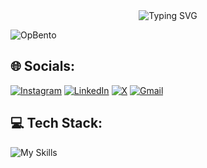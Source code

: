 <div align="center">
  <img
    src="https://readme-typing-svg.herokuapp.com?font=Poppins&weight=800&size=36&duration=2500&pause=500&color=FF0000&center=true&multiline=false&repeat=false&width=640&height=90&lines=Namaste🙏🏻,+I'm+Ankur!"
    alt="Typing SVG"
  />
</div>
   
![OpBento](https://firebasestorage.googleapis.com/v0/b/smartkaksha-fe32c.appspot.com/o/opbento%2Fankur-ctrl-z7502a.png?alt=media)

## 🌐 Socials:
[![Instagram](https://skillicons.dev/icons?i=instagram&size=30)](https://www.instagram.com/__ankur01__/)
[![LinkedIn](https://skillicons.dev/icons?i=linkedin&size=30)](https://www.linkedin.com/in/ankur-sharma-3a6037226/)
[![X](https://skillicons.dev/icons?i=twitter&size=30)](https://x.com/__ankur01__)
[![Gmail](https://skillicons.dev/icons?i=gmail&size=30)](mailto:ankur143513@gmail.com)

## 💻 Tech Stack:
![My Skills](https://skillicons.dev/icons?i=cpp,css,html,java,js,python,ts,cloudflare,vercel,netlify,bun,bootstrap,next,nodejs,react,redux,tailwind,wordpress,nginx,mongodb,postgres,mysql,prisma,git,github,githubactions,docker,notion,postman,figma,vite,express,rollup,contextapi,socketio,strapi)





</br>

##
<!-- <picture>
  <source media="(prefers-color-scheme: dark)" srcset="https://raw.githubusercontent.com/ankur1435/ankur1435/output/github-snake-dark.svg" />
  <source media="(prefers-color-scheme: light)" srcset="https://raw.githubusercontent.com/ankur1435/ankur1435/output/github-snake.svg" />
  <img alt="github-snake" src="https://raw.githubusercontent.com/tobiasmeyhoefer/tobiasmeyhoefer/output/github-snake.svg" />
</picture> -->



